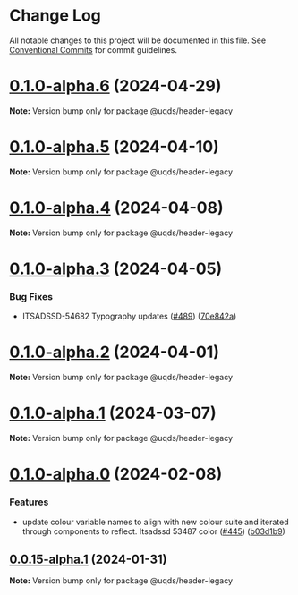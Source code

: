 # Change Log

All notable changes to this project will be documented in this file.
See [Conventional Commits](https://conventionalcommits.org) for commit guidelines.

# [0.1.0-alpha.6](https://github.com/uq-its-ss/design-system/compare/@uqds/header-legacy@0.1.0-alpha.5...@uqds/header-legacy@0.1.0-alpha.6) (2024-04-29)

**Note:** Version bump only for package @uqds/header-legacy

# [0.1.0-alpha.5](https://github.com/uq-its-ss/design-system/compare/@uqds/header-legacy@0.1.0-alpha.4...@uqds/header-legacy@0.1.0-alpha.5) (2024-04-10)

**Note:** Version bump only for package @uqds/header-legacy

# [0.1.0-alpha.4](https://github.com/uq-its-ss/design-system/compare/@uqds/header-legacy@0.1.0-alpha.3...@uqds/header-legacy@0.1.0-alpha.4) (2024-04-08)

**Note:** Version bump only for package @uqds/header-legacy

# [0.1.0-alpha.3](https://github.com/uq-its-ss/design-system/compare/@uqds/header-legacy@0.1.0-alpha.2...@uqds/header-legacy@0.1.0-alpha.3) (2024-04-05)

### Bug Fixes

- ITSADSSD-54682 Typography updates ([#489](https://github.com/uq-its-ss/design-system/issues/489)) ([70e842a](https://github.com/uq-its-ss/design-system/commit/70e842a1552cddc9c63452ae63bae91b380f420b))

# [0.1.0-alpha.2](https://github.com/uq-its-ss/design-system/compare/@uqds/header-legacy@0.1.0-alpha.1...@uqds/header-legacy@0.1.0-alpha.2) (2024-04-01)

**Note:** Version bump only for package @uqds/header-legacy

# [0.1.0-alpha.1](https://github.com/uq-its-ss/design-system/compare/@uqds/header-legacy@0.1.0-alpha.0...@uqds/header-legacy@0.1.0-alpha.1) (2024-03-07)

**Note:** Version bump only for package @uqds/header-legacy

# [0.1.0-alpha.0](https://github.com/uq-its-ss/design-system/compare/@uqds/header-legacy@0.0.15-alpha.1...@uqds/header-legacy@0.1.0-alpha.0) (2024-02-08)

### Features

- update colour variable names to align with new colour suite and iterated through components to reflect. Itsadssd 53487 color ([#445](https://github.com/uq-its-ss/design-system/issues/445)) ([b03d1b9](https://github.com/uq-its-ss/design-system/commit/b03d1b9a7944f4552750706b276405b0988abf90))

## [0.0.15-alpha.1](https://github.com/uq-its-ss/design-system/compare/@uqds/header-legacy@0.0.15-alpha.0...@uqds/header-legacy@0.0.15-alpha.1) (2024-01-31)

**Note:** Version bump only for package @uqds/header-legacy
